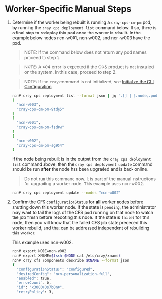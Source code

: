# Worker-Specific Manual Steps

1. Determine if the worker being rebuilt is running a `cray-cps-cm-pm` pod, by running the `cray cps deployment list`
   command below. If so, there is a final step to redeploy this pod once the worker is rebuilt. In the example below
   nodes ncn-w001, ncn-w002, and ncn-w003 have the pod.

   > NOTE: If the command below does not return any pod names, proceed to step 2.

   > NOTE: A 404 error is expected if the COS product is not installed on the system. In this case, proceed to step 2.

   > NOTE: If the `cray` command is not initialized, see [Initialize the CLI Configuration](../../../../operations/configure_cray_cli.md)

    ```bash
    ncn# cray cps deployment list --format json | jq '.[] | [.node,.podname]'
    [
      "ncn-w003",
      "cray-cps-cm-pm-9tdg5"
    ]
    [
      "ncn-w001",
      "cray-cps-cm-pm-fsd8w"
    ]
    [
      "ncn-w002",
      "cray-cps-cm-pm-sg954"
    ]
    ```

   If the node being rebuilt is in the output from the `cray cps deployment list` command above, then the `cray cps deployment update` command should be run **after** the node has been upgraded and is back online.  

   > Do not run this command now. It is part of the manual instructions for upgrading a worker node. This example uses ncn-w002.

   ```bash
   ncn# cray cps deployment update --nodes "ncn-w002"
   ```

2. Confirm the CFS `configurationStatus` for **all** worker nodes before shutting down this worker node. If the state is `pending`,
   the administrator may want to tail the logs of the CFS pod running on that node to watch the job finish
   before rebooting this node. If the state is `failed` for this node, then you will know that the failed CFS job state
   preceded this worker rebuild, and that can be addressed independent of rebuilding this worker.

   This example uses ncn-w002.

   ```bash
   ncn# export NODE=ncn-w002
   ncn# export XNAME=$(ssh $NODE cat /etc/cray/xname)
   ncn# cray cfs components describe $XNAME --format json
   {
     "configurationStatus": "configured",
     "desiredConfig": "ncn-personalization-full",
     "enabled": true,
     "errorCount": 0,
     "id": "x3000c0s7b0n0",
     "retryPolicy": 3,
    ```


